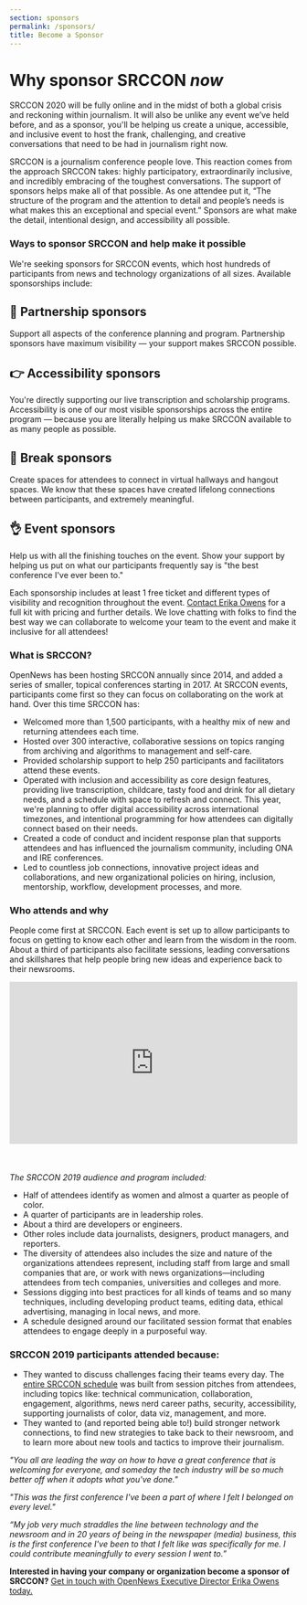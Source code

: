 ```yaml
---
section: sponsors
permalink: /sponsors/
title: Become a Sponsor
---
```


# Why sponsor SRCCON _now_

SRCCON 2020 will be fully online and in the midst of both a global crisis and reckoning within journalism. It will also be unlike any event we’ve held before, and as a sponsor, you'll be helping us create a unique, accessible, and inclusive event to host the frank, challenging, and creative conversations that need to be had in journalism right now. 

SRCCON is a journalism conference people love. This reaction comes from the approach SRCCON takes: highly participatory, extraordinarily inclusive, and incredibly embracing of the toughest conversations. The support of sponsors helps make all of that possible. As one attendee put it, “The structure of the program and the attention to detail and people’s needs is what makes this an exceptional and special event.” Sponsors are what make the detail, intentional design, and accessibility all possible.

### Ways to sponsor SRCCON and help make it possible

We're seeking sponsors for SRCCON events, which host hundreds of participants from news and technology organizations of all sizes. Available sponsorships include:

## 👏 Partnership sponsors
Support all aspects of the conference planning and program. Partnership sponsors have maximum visibility — your support makes SRCCON possible.

## 👉 Accessibility sponsors
You're directly supporting our live transcription and scholarship programs. Accessibility is one of our most visible sponsorships across the entire program — because you are literally helping us make SRCCON available to as many people as possible.

## 🙌 Break sponsors
Create spaces for attendees to connect in virtual hallways and hangout spaces. We know that these spaces have created lifelong connections between participants, and extremely meaningful.

## 👌 Event sponsors 
Help us with all the finishing touches on the event. Show your support by helping us put on what our participants frequently say is "the best conference I've ever been to."

Each sponsorship includes at least 1 free ticket and different types of visibility and recognition throughout the event. [Contact Erika Owens](mailto:erika@opennews.org) for a full kit with pricing and further details. We love chatting with folks to find the best way we can collaborate to welcome your team to the event and make it inclusive for all attendees!

### What is SRCCON?

OpenNews has been hosting SRCCON annually since 2014, and added a series of smaller, topical conferences starting in 2017. At SRCCON events, participants come first so they can focus on collaborating on the work at hand. Over this time SRCCON has:

- Welcomed more than 1,500 participants, with a healthy mix of new and returning attendees each time.
- Hosted over 300 interactive, collaborative sessions on topics ranging from archiving and algorithms to management and self-care.
- Provided scholarship support to help 250 participants and facilitators attend these events.
- Operated with inclusion and accessibility as core design features, providing live transcription, childcare, tasty food and drink for all dietary needs, and a schedule with space to refresh and connect. This year, we're planning to offer digital accessibility across international timezones, and intentional programming for how attendees can digitally connect based on their needs.
- Created a code of conduct and incident response plan that supports attendees and has influenced the journalism community, including ONA and IRE conferences.
- Led to countless job connections, innovative project ideas and collaborations, and new organizational policies on hiring, inclusion, mentorship, workflow, development processes, and more.

### Who attends and why

People come first at SRCCON. Each event is set up to allow participants to focus on getting to know each other and learn from the wisdom in the room. About a third of participants also facilitate sessions, leading conversations and skillshares that help people bring new ideas and experience back to their newsrooms. 

<style>.embed-container { position: relative; padding-bottom: 56.25%; margin-bottom: 50px; height: 0; overflow: hidden; max-width: 100%; } .embed-container iframe, .embed-container object, .embed-container embed { position: absolute; top: 0; left: 0; width: 100%; height: 100%; }</style><div class='embed-container'><iframe src='https://player.vimeo.com/video/180221748' frameborder='0' webkitAllowFullScreen mozallowfullscreen allowFullScreen></iframe></div>

*The SRCCON 2019 audience and program included:*

- Half of attendees identify as women and almost a quarter as people of color.
- A quarter of participants are in leadership roles. 
- About a third are developers or engineers. 
- Other roles include data journalists, designers, product managers, and reporters.
- The diversity of attendees also includes the size and nature of the organizations attendees represent, including staff from large and small companies that are, or work with news organizations—including attendees from tech companies, universities and colleges and more.
- Sessions digging into best practices for all kinds of teams and so many techniques, including developing product teams, editing data, ethical advertising, managing in local news, and more.
- A schedule designed around our facilitated session format that enables attendees to engage deeply in a purposeful way.

### SRCCON 2019 participants attended because:

- They wanted to discuss challenges facing their teams every day. The [entire SRCCON schedule](https://2019.srccon.org/schedule) was built from session pitches from attendees, including topics like: technical communication, collaboration, engagement, algorithms, news nerd career paths, security, accessibility, supporting journalists of color, data viz, management, and more.
- They wanted to (and reported being able to!) build stronger network connections, to find new strategies to take back to their newsroom, and to learn more about new tools and tactics to improve their journalism.

_"You all are leading the way on how to have a great conference that is welcoming for everyone, and someday the tech industry will be so much better off when it adopts what you've done."_ 

_"This was the first conference I've been a part of where I felt I belonged on every level."_ 

_“My job very much straddles the line between technology and the newsroom and in 20 years of being in the newspaper (media) business, this is the first conference I've been to that I felt like was specifically for me. I could contribute meaningfully to every session I went to.”_

**Interested in having your company or organization become a sponsor of SRCCON?** [Get in touch with OpenNews Executive Director Erika Owens today.](mailto:erika@opennews.org)
